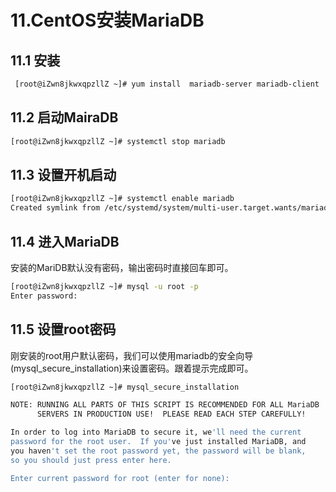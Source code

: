 # 11.CentOS安装MariaDB

## 11.1 安装

```bash
 [root@iZwn8jkwxqpzllZ ~]# yum install  mariadb-server mariadb-client
```

## 11.2 启动MairaDB

```bash
[root@iZwn8jkwxqpzllZ ~]# systemctl stop mariadb
```

## 11.3 设置开机启动

```bash
[root@iZwn8jkwxqpzllZ ~]# systemctl enable mariadb
Created symlink from /etc/systemd/system/multi-user.target.wants/mariadb.service to /usr/lib/systemd/system/mariadb.service.
```

## 11.4 进入MariaDB

安装的MariDB默认没有密码，输出密码时直接回车即可。

```bash
[root@iZwn8jkwxqpzllZ ~]# mysql -u root -p
Enter password:
```

## 11.5 设置root密码

刚安装的root用户默认密码，我们可以使用mariadb的安全向导(mysql_secure_installation)来设置密码。跟着提示完成即可。

```bash
[root@iZwn8jkwxqpzllZ ~]# mysql_secure_installation

NOTE: RUNNING ALL PARTS OF THIS SCRIPT IS RECOMMENDED FOR ALL MariaDB
      SERVERS IN PRODUCTION USE!  PLEASE READ EACH STEP CAREFULLY!

In order to log into MariaDB to secure it, we'll need the current
password for the root user.  If you've just installed MariaDB, and
you haven't set the root password yet, the password will be blank,
so you should just press enter here.

Enter current password for root (enter for none):
```
